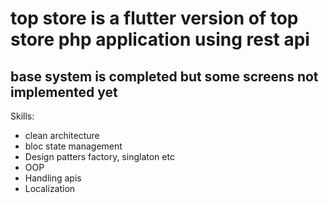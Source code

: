 # top store is a flutter version of top store php application using rest api

## base system is completed but some screens not implemented yet

Skills:

- clean architecture
- bloc state management
- Design patters factory, singlaton etc
- OOP
- Handling apis
- Localization

